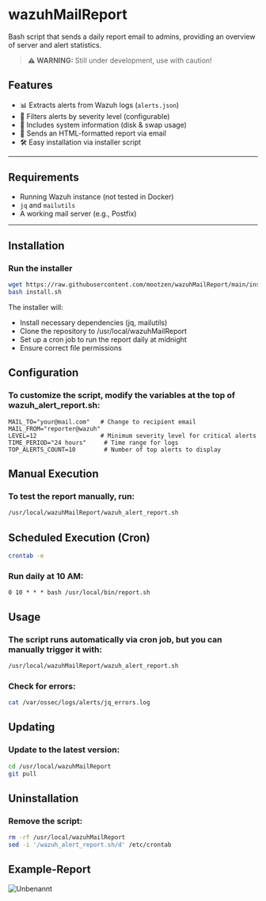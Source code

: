# wazuhMailReport
Bash script that sends a daily report email to admins, providing an overview of server and alert statistics.

> **⚠️ WARNING:** Still under development, use with caution!

## Features
- 📊 Extracts alerts from Wazuh logs (`alerts.json`)
- 🚨 Filters alerts by severity level (configurable)
- 💾 Includes system information (disk & swap usage)
- 📩 Sends an HTML-formatted report via email
- 🛠️ Easy installation via installer script

---

## Requirements
- Running Wazuh instance (not tested in Docker)
- `jq` and `mailutils`
- A working mail server (e.g., Postfix)

---

## Installation
### **Run the installer**
```bash
wget https://raw.githubusercontent.com/mootzen/wazuhMailReport/main/install.sh
bash install.sh
```
The installer will:

- Install necessary dependencies (jq, mailutils)
- Clone the repository to /usr/local/wazuhMailReport
- Set up a cron job to run the report daily at midnight
- Ensure correct file permissions

## Configuration

### To customize the script, modify the variables at the top of wazuh_alert_report.sh:
```
MAIL_TO="your@mail.com"   # Change to recipient email
MAIL_FROM="reporter@wazuh"
LEVEL=12                  # Minimum severity level for critical alerts
TIME_PERIOD="24 hours"     # Time range for logs
TOP_ALERTS_COUNT=10        # Number of top alerts to display
```

## Manual Execution

### To test the report manually, run:

```bash
/usr/local/wazuhMailReport/wazuh_alert_report.sh
```

## Scheduled Execution (Cron)
```bash
crontab -e
```
### Run daily at 10 AM:
```
0 10 * * * bash /usr/local/bin/report.sh
```

## Usage

### The script runs automatically via cron job, but you can manually trigger it with:

```bash
/usr/local/wazuhMailReport/wazuh_alert_report.sh
```
### Check for errors:

```bash
cat /var/ossec/logs/alerts/jq_errors.log
```

## Updating

### Update to the latest version:

```bash
cd /usr/local/wazuhMailReport
git pull
```

## Uninstallation

### Remove the script:
``` bash
rm -rf /usr/local/wazuhMailReport
sed -i '/wazuh_alert_report.sh/d' /etc/crontab
```

## Example-Report
![Unbenannt](https://github.com/user-attachments/assets/1964c121-3b84-442c-b886-059f3ffbfde3)
